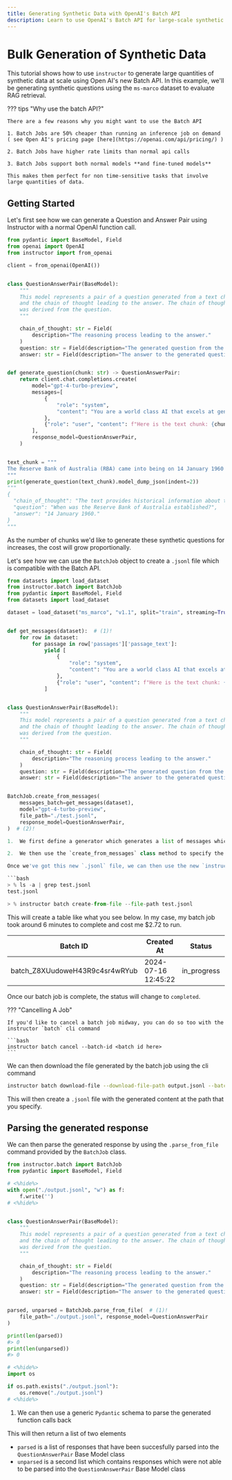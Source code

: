 ```yaml
---
title: Generating Synthetic Data with OpenAI's Batch API
description: Learn to use OpenAI's Batch API for large-scale synthetic data generation, focusing on question-answer pairs from the ms-marco dataset.
---
```


# Bulk Generation of Synthetic Data

This tutorial shows how to use `instructor` to generate large quantities of synthetic data at scale using Open AI's new Batch API. In this example, we'll be generating synthetic questions using the `ms-marco` dataset to evaluate RAG retrieval.

??? tips "Why use the batch API?"

    There are a few reasons why you might want to use the Batch API

    1. Batch Jobs are 50% cheaper than running an inference job on demand ( see Open AI's pricing page [here](https://openai.com/api/pricing/) )

    2. Batch Jobs have higher rate limits than normal api calls

    3. Batch Jobs support both normal models **and fine-tuned models**

    This makes them perfect for non time-sensitive tasks that involve large quantities of data.

## Getting Started

Let's first see how we can generate a Question and Answer Pair using Instructor with a normal OpenAI function call.

```python
from pydantic import BaseModel, Field
from openai import OpenAI
from instructor import from_openai

client = from_openai(OpenAI())


class QuestionAnswerPair(BaseModel):
    """
    This model represents a pair of a question generated from a text chunk, its corresponding answer,
    and the chain of thought leading to the answer. The chain of thought provides insight into how the answer
    was derived from the question.
    """

    chain_of_thought: str = Field(
        description="The reasoning process leading to the answer."
    )
    question: str = Field(description="The generated question from the text chunk.")
    answer: str = Field(description="The answer to the generated question.")


def generate_question(chunk: str) -> QuestionAnswerPair:
    return client.chat.completions.create(
        model="gpt-4-turbo-preview",
        messages=[
            {
                "role": "system",
                "content": "You are a world class AI that excels at generating hypothethical search queries. You're about to be given a text snippet and asked to generate a search query which is specific to the specific text chunk that you'll be given. Make sure to use information from the text chunk.",
            },
            {"role": "user", "content": f"Here is the text chunk: {chunk}"},
        ],
        response_model=QuestionAnswerPair,
    )


text_chunk = """
The Reserve Bank of Australia (RBA) came into being on 14 January 1960 as Australia 's central bank and banknote issuing authority, when the Reserve Bank Act 1959 removed the central banking functions from the Commonwealth Bank. The assets of the bank include the gold and foreign exchange reserves of Australia, which is estimated to have a net worth of A$101 billion. Nearly 94% of the RBA's employees work at its headquarters in Sydney, New South Wales and at the Business Resumption Site.
"""
print(generate_question(text_chunk).model_dump_json(indent=2))
"""
{
  "chain_of_thought": "The text provides historical information about the Reserve Bank of Australia, including its establishment date and the key functions it took over from the Commonwealth Bank. It also details its assets and employee distribution. A question that captures this information was formulated.",
  "question": "When was the Reserve Bank of Australia established?",
  "answer": "14 January 1960."
}
"""
```

As the number of chunks we'd like to generate these synthetic questions for increases, the cost will grow proportionally.

Let's see how we can use the `BatchJob` object to create a `.jsonl` file which is compatible with the Batch API.

```python hl_lines="9-18 35-40"
from datasets import load_dataset
from instructor.batch import BatchJob
from pydantic import BaseModel, Field
from datasets import load_dataset

dataset = load_dataset("ms_marco", "v1.1", split="train", streaming=True).take(200)


def get_messages(dataset):  # (1)!
    for row in dataset:
        for passage in row['passages']['passage_text']:
            yield [
                {
                    "role": "system",
                    "content": "You are a world class AI that excels at generating hypothethical search queries. You're about to be given a text snippet and asked to generate a search query which is specific to the specific text chunk that you'll be given. Make sure to use information from the text chunk.",
                },
                {"role": "user", "content": f"Here is the text chunk: {passage}"},
            ]


class QuestionAnswerPair(BaseModel):
    """
    This model represents a pair of a question generated from a text chunk, its corresponding answer,
    and the chain of thought leading to the answer. The chain of thought provides insight into how the answer
    was derived from the question.
    """

    chain_of_thought: str = Field(
        description="The reasoning process leading to the answer."
    )
    question: str = Field(description="The generated question from the text chunk.")
    answer: str = Field(description="The answer to the generated question.")


BatchJob.create_from_messages(
    messages_batch=get_messages(dataset),
    model="gpt-4-turbo-preview",
    file_path="./test.jsonl",
    response_model=QuestionAnswerPair,
)  # (2)!

1.  We first define a generator which generates a list of messages which we would have made in a normal `openai` api call

2.  We then use the `create_from_messages` class method to specify the model and response_model that we want. `instructor` will handle the generation of the openai schema behind the scenes as well as write the output to the file path you specify

Once we've got this new `.jsonl` file, we can then use the new `instructor` cli's `batch` command to create a new batch job.

```bash
> % ls -a | grep test.jsonl
test.jsonl

> % instructor batch create-from-file --file-path test.jsonl
```

This will create a table like what you see below. In my case, my batch job took around 6 minutes to complete and cost me $2.72 to run.

| Batch ID                       | Created At          | Status      | Failed | Completed | Total |
| ------------------------------ | ------------------- | ----------- | ------ | --------- | ----- |
| batch_Z8XUudoweH43R9c4sr4wRYub | 2024-07-16 12:45:22 | in_progress | 0      | 483       | 1627  |

Once our batch job is complete, the status will change to `completed`.

??? "Cancelling A Job"

    If you'd like to cancel a batch job midway, you can do so too with the instructor `batch` cli command

    ```bash
    instructor batch cancel --batch-id <batch id here>
    ```

We can then download the file generated by the batch job using the cli command

```bash
instructor batch download-file --download-file-path output.jsonl --batch-id batch_Z8XUudoweH43R9c4sr4wRYub
```

This will then create a `.jsonl` file with the generated content at the path that you specify.

## Parsing the generated response

We can then parse the generated response by using the `.parse_from_file` command provided by the `BatchJob` class.

```python hl_lines="19-21"
from instructor.batch import BatchJob
from pydantic import BaseModel, Field

# <%hide%>
with open("./output.jsonl", "w") as f:
    f.write('')
# <%hide%>


class QuestionAnswerPair(BaseModel):
    """
    This model represents a pair of a question generated from a text chunk, its corresponding answer,
    and the chain of thought leading to the answer. The chain of thought provides insight into how the answer
    was derived from the question.
    """

    chain_of_thought: str = Field(
        description="The reasoning process leading to the answer."
    )
    question: str = Field(description="The generated question from the text chunk.")
    answer: str = Field(description="The answer to the generated question.")


parsed, unparsed = BatchJob.parse_from_file(  # (1)!
    file_path="./output.jsonl", response_model=QuestionAnswerPair
)

print(len(parsed))
#> 0
print(len(unparsed))
#> 0

# <%hide%>
import os

if os.path.exists("./output.jsonl"):
    os.remove("./output.jsonl")
# <%hide%>
```

1.  We can then use a generic `Pydantic` schema to parse the generated function calls back

This will then return a list of two elements

- `parsed` is a list of responses that have been succesfully parsed into the `QuestionAnswerPair` Base Model class
- `unparsed` is a second list which contains responses which were not able to be parsed into the `QuestionAnswerPair` Base Model class
